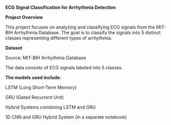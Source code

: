 **ECG Signal Classification for Arrhythmia Detection**

**Project Overview**

This project focuses on analyzing and classifying ECG signals from the MIT-BIH Arrhythmia Database. The goal is to classify the signals into 5 distinct classes representing different types of arrhythmia.

**Dataset**

Source: MIT-BIH Arrhythmia Database

The data consists of ECG signals labeled into 5 classes.

**The models used include**:

LSTM (Long Short-Term Memory)

GRU (Gated Recurrent Unit)

Hybrid Systems combining LSTM and GRU

1D CNN and GRU Hybrid System (in a separate notebook)


